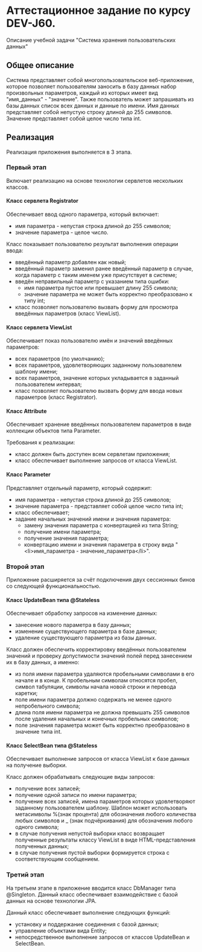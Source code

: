 # Аттестационное задание по курсу DEV-J60.

Описание учебной задачи "Система хранения пользовательских данных"

## Общее описание

Система представляет собой многопользовательское веб-приложение, которое позволяет пользователям заносить в базу данных набор произвольных параметров, каждый из которых имеет вид "имя_данных" - "значение". Также пользователь может запрашивать из базы данных список всех данных и данные по имени. Имя данных представляет собой непустую строку длиной до 255 символов. Значение представляет собой целое число типа int.

## Реализация

Реализация приложения выполняется в 3 этапа.

### Первый этап 

Включает реализацию на основе технологии сервлетов нескольких классов.

#### Класс сервлета Registrator

Обеспечивает ввод одного параметра, который включает:
- имя параметра - непустая строка длиной до 255 символов;
- значение параметра - целое число.

Класс показывает пользователю результат выполнения операции ввода:
- введённый параметр добавлен как новый;
- введённый параметр заменил ранее введённый параметр в случае, когда параметр с таким именем уже присутствует в системе;
- введён неправильный параметр с указанием типа ошибки:
  - имя параметра пустое или превышает длину 255 символa;
  - значение параметра не может быть корректно преобразовано к типу int;
- класс позволяет пользователю вызвать форму для просмотра введённых параметров (класс ViewList).

#### Класс сервлета ViewList

Обеспечивает показ пользователю имён и значений введённых параметров:
- всех параметров (по умолчанию);
- всех параметров, удовлетворяющих заданному пользователем шаблону имени;
- всех параметров, значение которых укладывается в заданный пользователем интервал;
- класс позволяет пользователю вызвать форму для ввода новых параметров (класс Registrator).

#### Класс Attribute

Обеспечивает хранение введённых пользователем параметров в виде коллекции объектов типа Parameter.

Требования к реализации:
- класс должен быть доступен всем сервлетам приложения;
- класс обеспечивает выполнение запросов от класса ViewList. 

#### Класс Parameter

Представляет отдельный параметр, который содержит:
- имя параметра - непустая строка длиной до 255 символов;
- значение параметра - представляет собой целое число типа int;
- класс обеспечивает;
- задание начальных значений имени и значения параметра:
  - замену значения параметра с конвертацией из типа String;
  - получение имени параметра;
  - получение значения параметра;
  - конвертацию имени и значения параметра в строку вида "\<li\>имя_параметра \- значение_параметра\<\/li\>".

### Второй этап

Приложение расширяется за счёт подключения двух сессионных бинов со следующей функциональностью.

#### Класс UpdateBean типа @Stateless

Обеспечивает обработку запросов на изменение данных:
- занесение нового параметра в базу данных;
- изменение существующего параметра в базе данных;
- удаление существующего параметра из базы данных.

Класс должен обеспечить корректировку введённых пользователем значений и проверку допустимости значений полей перед занесением их в базу данных, а именно:
- из поля имени параметра удаляются пробельными символами в его начале и в конце. К пробельным символам относятся пробел, символ табуляции, символы начала новой строки и перевода каретки;
- поле имени параметра должно содержать не менее одного непробельного символа;
- длина поля имени параметра не должна превышать 255 символов после удаления начальных и конечных пробельных символов;
- поле значения параметра может быть корректно преобразовано в значение типа int.

#### Класс SelectBean типа @Stateless

Обеспечивает выполнение запросов от класса ViewList к базе данных на получение выборки.

Класс должен обрабатывать следующие виды запросов:
- получение всех записей;
- получение одной записи по имени параметра;
- получение всех записей, имена параметров которых удовлетворяют заданному пользователем шаблону. Шаблон может использовать метасимволы %(знак процента) для обозначения любого количества любых символов и _ (знак подчёркивания) для обозначения любого одного символа;
- в случае получения непустой выборки класс возвращает полученные результаты классу ViewList в виде HTML-представления полученных данных;
- в случае получения пустой выборки формируется строка с соответствующим сообщением.

### Третий этап

На  третьем этапе в приложение вводится класс DbManager типа @Singleton. Данный класс обеспечивает взаимодействие с базой данных на основе технологии JPA.

Данный класс обеспечивает выполнение следующих функций:
  - установку и поддержание соединения с базой данных;
  - управление объектами вида Entity;
  - непосредственное выполнение запросов от классов UpdateBean и SelectBean.
